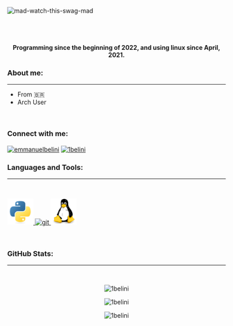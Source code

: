 ![mad-watch-this-swag-mad](https://user-images.githubusercontent.com/100674901/191280814-e90338c1-a691-4a9c-accc-b40f559b754a.gif)


<br>
<br>
<h4 align="center">Programming since the beginning of 2022, and using linux since April, 2021.</h4>


<h3 align="left">About me:</h3>
<hr>
<ul>
  <li>From 🇧🇷</li>
  <li>Arch User</li>
</ul> 
<br>
<p align="left">
</p>
<h3 align="left">Connect with me:</h3>
<p align="left">
<a href="https://linkedin.com/in/emmanuelbelini1" target="blank"><img align="center" src="https://raw.githubusercontent.com/rahuldkjain/github-profile-readme-generator/master/src/images/icons/Social/linked-in-alt.svg" alt="emmanuelbelini" height="45" width="45" /></a>
<a href="https://instagram.com/1belini" target="blank"><img align="center" src="https://raw.githubusercontent.com/rahuldkjain/github-profile-readme-generator/master/src/images/icons/Social/instagram.svg" alt="1belini" height="45" width="45" /></a>
</p>

<h3 align="left">Languages and Tools:</h3>
<hr>
<br>
<p align="left"> </a><a href="https://www.python.org" target="_blank" rel="noreferrer"> <img src="https://raw.githubusercontent.com/devicons/devicon/master/icons/python/python-original.svg" alt="python" width="60" height="60"/> </a><a href="https://git-scm.com/" target="_blank" rel="noreferrer"> <img src="https://www.vectorlogo.zone/logos/git-scm/git-scm-icon.svg" alt="git" width="60" height="60"/> </a>  <a href="https://www.linux.org/" target="_blank" rel="noreferrer"> <img src="https://raw.githubusercontent.com/devicons/devicon/master/icons/linux/linux-original.svg" alt="linux" width="60" height="60"/> </a> </p>

<br>

<h3 align="left">GitHub Stats:</h3>
<hr>
<br>
<p align="center"><img width="450" src="https://github-readme-stats.vercel.app/api?username=1belini&show_icons=true&theme=tokyonight&cache_seconds=60&locale=en" alt="1belini" /></p><p align="center"><img  src="https://github-readme-stats.vercel.app/api/top-langs?username=1belini&show_icons=true&theme=tokyonight&cache_seconds=60&locale=en&layout=compact" alt="1belini" /></p><p align="center"><img  src="https://github-readme-streak-stats.herokuapp.com/?user=1belini&theme=tokyonight&cache_seconds=60&" alt="1belini" /></p>





